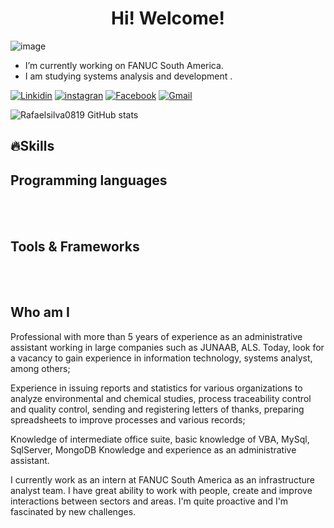 <h1 align="center"> Hi! Welcome!</h1>

![image](https://github.com/Rafaelsilva0819/Rafaelsilva0819/assets/161631791/6ff76b5b-6a53-4971-ae28-218f8956b01a)

-  I’m currently working on FANUC South America.
-  I am studying systems analysis and development .

[![Linkidin](https://img.shields.io/badge/LinkedIn-0077B5?style=for-the-badge&logo=linkedin&logoColor=white)](https://www.linkedin.com/in/rafael-prado-rodrigues-da-silva-422b8a173/)
[![instagran](https://img.shields.io/badge/Instagram-E4405F?style=for-the-badge&logo=instagram&logoColor=white)](https://www.instagram.com/rafael.prado.7737/)
[![Facebook](https://img.shields.io/badge/Facebook-1877F2?style=for-the-badge&logo=facebook&logoColor=white)](https://www.facebook.com/rafael.prado.7737)
[![Gmail](https://img.shields.io/badge/Gmail-D14836?style=for-the-badge&logo=gmail&logoColor=white)](https://accounts.google.com/v3/signin/identifier?continue=https%3A%2F%2Fmail.google.com%2Fmail%2Fu%2F0%2F&emr=1&followup=https%3A%2F%2Fmail.google.com%2Fmail%2Fu%2F0%2F&ifkv=ATuJsjyNXhsDmT0pVZNHlHLq5lLivzJjW6QDQOE2vLnZFQL3igS8_rO_k6O6qj4y3PJpkpFmIhW5ng&osid=1&passive=1209600&service=mail&flowName=GlifWebSignIn&flowEntry=ServiceLogin&dsh=S2064253652%3A1709166991737170&theme=mn)

![Rafaelsilva0819 GitHub stats](https://github-readme-stats.vercel.app/api?username=Rafaelsilva0819&show_icons=true&theme=merko)

## 🔥Skills

## Programming languages
<div style="display: inline_block"><br/>
  <img align="center" alt="" src="" />
  
  <img align="center" alt="" src="https://img.shields.io/badge/MySQL-00000F?style=for-the-badge&logo=mysql&logoColor=white" />
  
  <img align="center" alt="" src="" />
  
  <img align="center" alt="" src="https://img.shields.io/badge/MongoDB-4EA94B?style=for-the-badge&logo=mongodb&logoColor=white" />

  <img align="center" alt="" src="https://img.shields.io/badge/Microsoft_Excel-217346?style=for-the-badge&logo=microsoft-excel&logoColor=white" />
  <img align="center" alt="" src="https://img.shields.io/badge/C%2B%2B-00599C?style=for-the-badge&logo=c%2B%2B&logoColor=white" />
  <img align="center" alt="" src="https://img.shields.io/badge/C-00599C?style=for-the-badge&logo=c&logoColor=white" />
  
</div>

## Tools & Frameworks
<div style="display: inline_block"><br/> 
  <img align="center" alt="" src="https://img.shields.io/badge/Windows-0078D6?style=for-the-badge&logo=windows&logoColor=white" />
  
  <img align="center" alt="" src="https://img.shields.io/badge/Microsoft_Excel-217346?style=for-the-badge&logo=microsoft-excel&logoColor=white" />
  
  <img align="center" alt="" src="https://img.shields.io/badge/Microsoft_Word-2B579A?style=for-the-badge&logo=microsoft-word&logoColor=white" />
</div>

## Who am I
Professional with more than 5 years of experience as an administrative assistant working in large companies such as JUNAAB, ALS. Today, look for a vacancy to gain experience in information technology, systems analyst, among others;

Experience in issuing reports and statistics for various organizations to analyze environmental and chemical studies, process traceability control and quality control, sending and registering letters of thanks, preparing spreadsheets to improve processes and various records;

Knowledge of intermediate office suite, basic knowledge of VBA, MySql, SqlServer, MongoDB
Knowledge and experience as an administrative assistant.

I currently work as an intern at FANUC South America as an infrastructure analyst team. I have great ability to work with people, create and improve interactions between sectors and areas. I'm quite proactive and I'm fascinated by new challenges.
